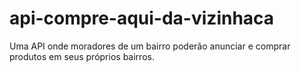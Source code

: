 # api-compre-aqui-da-vizinhaca
Uma API onde moradores de um bairro poderão anunciar e comprar produtos em seus próprios bairros.
